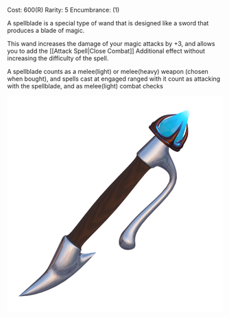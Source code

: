 Cost: 600(R)
Rarity: 5
Encumbrance: (1)

A spellblade is a special type of wand that is designed like a sword that produces a blade of magic. 

This wand increases the damage of your magic attacks by +3, and allows you to add the [[Attack Spell|Close Combat]] Additional effect without increasing the difficulty of the spell.

A spellblade counts as a melee(light) or melee(heavy) weapon (chosen when bought), and spells cast at engaged ranged with it count as attacking with the spellblade, and as melee(light) combat checks

![Spellblade](https://github.com/CometVoid/Cataclysm/blob/main/Items/Spellblade.png)
